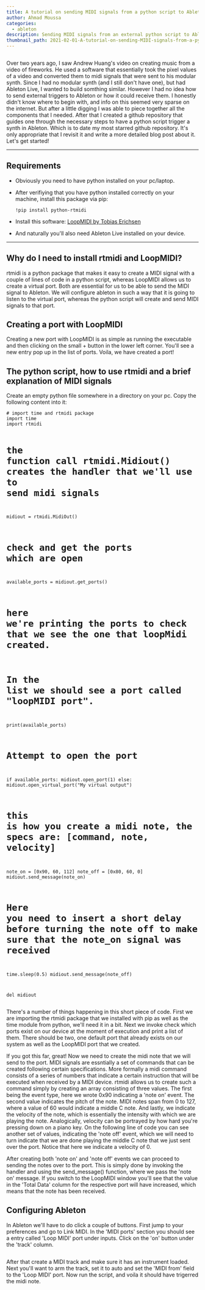 ```yaml
---
title: A tutorial on sending MIDI signals from a python script to Ableton Live
author: Ahmad Moussa
categories:
  - ableton
description: Sending MIDI signals from an external python script to Ableton is easy but requires a little bit of setup, which I'll guide you through in this blog post.
thumbnail_path: 2021-02-01-A-tutorial-on-sending-MIDI-signals-from-a-python-script-to-Ableton-Live.png
---
```

<span class="image left"><img src="https://gorillasun.de/assets/images/2021-02-01-A-tutorial-on-sending-MIDI-signals-from-a-python-script-to-Ableton-Live.png" alt="" /></span>

<p>Over two years ago, I saw Andrew Huang's video on creating music from a video of fireworks. He used a software that essentially took the pixel values of a video and converted them to midi signals that were sent to his modular synth. Since I had no modular synth (and I still don't have one), but had Ableton Live, I wanted to build somthing similar. However I had no idea how to send external triggers to Ableton or how it could receive them. I honestly didn't know where to begin with, and info on this seemed very sparse on the internet. But after a little digging I was able to piece together all the components that I needed. After that I created a github repository that guides one through the necessary steps to have a python script trigger a synth in Ableton. Which is to date my most starred github repository. It's only appropriate that I revisit it and write a more detailed blog post about it. Let's get started! </p>

<hr class="major" />

<h2>Requirements</h2>
<ul>
  <li><p>Obviously you need to have python installed on your pc/laptop.</p></li>
  <li><p>After verifiying that you have python installed correctly on your machine, install this package via pip:</p> <code>!pip install python-rtmidi</code></li>
  <li><p>Install this software: <a href='http://www.tobias-erichsen.de/software/loopmidi.html'>LoopMIDI by Tobias Erichsen</a></p></li>
  <li><p>And naturally you'll also need Ableton Live installed on your device.</p></li>
</ul>

<hr class="major" />

<h2>Why do I need to install rtmidi and LoopMIDI?</h2>
<p>rtmidi is a python package that makes it easy to create a MIDI signal with a couple of lines of code in a python script, whereas LoopMIDI allows us to create a virtual port. Both  are essential for us to be able to send the MIDI signal to Ableton. We will configure ableton in such a way that it is going to listen to the virtual port, whereas the python script will create and send MIDI signals to that port. </p>


<h2>Creating a port with LoopMIDI</h2>
<p>Creating a new port with LoopMIDI is as simple as running the executable and then clicking on the small + button in the lower left corner. You'll see a new entry pop up in the list of ports. Voila, we have created a port!</p>

<h2>The python script, how to use rtmidi and a brief explanation of MIDI signals</h2>
<p>Create an empty python file somewhere in a directory on your pc. Copy the following content into it: </p>
<pre><code># import time and rtmidi package
import time
import rtmidi

# the function call rtmidi.Midiout() creates the handler that we'll use to send midi signals
midiout = rtmidi.MidiOut()

# check and get the ports which are open
available_ports = midiout.get_ports()

# here we're printing the ports to check that we see the one that loopMidi created.
# In the list we should see a port called "loopMIDI port".
print(available_ports)

# Attempt to open the port
if available_ports:
    midiout.open_port(1)
else:
    midiout.open_virtual_port("My virtual output")

# this is how you create a midi note, the specs are: [command, note, velocity]
note_on = [0x90, 60, 112]
note_off = [0x80, 60, 0]
midiout.send_message(note_on)

# Here you need to insert a short delay before turning the note off to make sure that the note_on signal was received
time.sleep(0.5)
midiout.send_message(note_off)

del midiout
</code></pre>
<p>There's a number of things happening in this short piece of code. First we are importing the rtmidi package that we installed with pip as well as the time module from python, we'll need it in a bit. Next we invoke check which ports exist on our device at the moment of execution and print a list of them. There should be two, one default port that already exists on our system as well as the LoopMIDI port that we created.</p>

<p>If you got this far, great! Now we need to create the midi note that we will send to the port. MIDI signals are essntially a set of commands that can be created following certain specifications. More formally a midi command consists of a series of numbers that indicate a certain instruction that will be executed when received by a MIDI device. rtmidi allows us to create such a command simply by creating an array consisting of three values. The first being the event type, here we wrote 0x90 indicating a 'note on' event. The second value indicates the pitch of the note. MIDI notes span from 0 to 127, where a value of 60 would indicate a middle C note. And lastly, we indicate the velocity of the note, which is essentially the intensity with which we are playing the note. Analogically, velocity can be portrayed by how hard you're pressing down on a piano key. On the following line of code you can see another set of values, indicating the 'note off' event, which we will need to turn indicate that we are done playing the middle C note that we just sent over the port. Notice that here we indicate a velocity of 0.</p>

<p>After creating both 'note on' and 'note off' events we can proceed to sending the notes over to the port. This is simply done by invoking the handler and using the send_message() function, where we pass the 'note on' message. If you switch to the LoopMIDI window you'll see that the value in the 'Total Data' column for the respective port will have increased, which means that the note has been received.</p>

<h2>Configuring Ableton</h2>
<div class="row gtr-200">
<div class="col-6 col-12-medium">
<p>In Ableton we'll have to do click a couple of buttons. First jump to your preferences and go to Link MIDI. In the 'MIDI ports' section you should see a entry called 'Loop MIDI' port under inputs. Click on the 'on' button under the 'track' column.</p>
</div>
<div class="col-6 col-12-medium">
<span class="image fit"><img src="https://gorillasun.de/assets/images/2021-02-01-A-tutorial-on-sending-MIDI-signals-from-a-python-script-to-Ableton-Live/ableton_config1.png" alt="" /></span>
</div>

<p>After that create a MIDI track and make sure it has an instrument loaded. Next you'll want to arm the track, set it to auto and set the 'MIDI from' field to the 'Loop MIDI' port. Now run the script, and voila it should have trigerred the midi note.</p>
